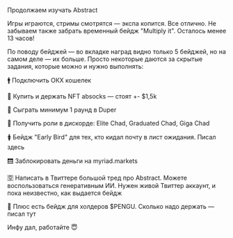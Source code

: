 Продолжаем изучать Abstract



Игры играются, стримы смотрятся — экспа копится. Все отлично. Не забываем также забрать временный бейдж "Multiply it". Осталось менее 13 часов!



По поводу бейджей — во вкладке наград видно только 5 бейджей, но на самом деле — их больше. Просто некоторые даются за скрытые задания, которые можно и нужно выполнять:



🚹 Подключить ОКХ кошелек



🛃 Купить и держать NFT absocks — стоят +- $1,5k



🛄 Сыграть минимум 1 раунд в Duper



🛂 Получить роли в дискорде: Elite Chad, Graduated Chad, Giga Chad



🚺 Бейдж "Early Bird" для тех, кто кидал почту в лист ожидания. Писал здесь



🛗 Заблокировать деньги на myriad.markets 



🈳 Написать в Твиттере большой тред про Abstract. Можете воспользоваться генеративным ИИ. Нужен живой Твиттер аккаунт, и пока неизвестно, как выдается бейдж



🛅 Плюс есть бейдж для холдеров $PENGU. Сколько надо держать — писал тут



Инфу дал, работайте 😇
